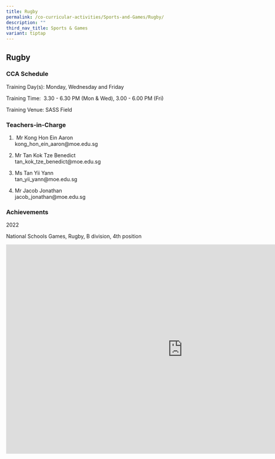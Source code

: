 ```yaml
---
title: Rugby
permalink: /co-curricular-activities/Sports-and-Games/Rugby/
description: ""
third_nav_title: Sports & Games
variant: tiptap
---
```

<h2>Rugby</h2><h3>CCA Schedule</h3><p>Training Day(s): Monday, Wednesday and Friday</p><p>Training Time: &nbsp;3.30 - 6.30 PM (Mon &amp; Wed), 3.00 - 6.00 PM (Fri)</p><p>Training Venue: SASS Field</p><h3>Teachers-in-Charge</h3><ol><li><p>&nbsp;Mr Kong Hon Ein Aaron <br>kong_hon_ein_aaron@moe.edu.sg</p></li><li><p>Mr Tan Kok Tze Benedict <br>tan_kok_tze_benedict@moe.edu.sg</p></li><li><p>Ms Tan Yii Yann&nbsp; <br>tan_yii_yann@moe.edu.sg</p></li><li><p>Mr Jacob Jonathan<br>jacob_jonathan@moe.edu.sg &nbsp; &nbsp;</p></li></ol><h3>Achievements</h3><p>2022</p><p>National Schools Games, Rugby, B division, 4th position</p><div class="iframe-wrapper"><iframe height="569" width="960" allowfullscreen="true" frameborder="0" src="https://docs.google.com/presentation/d/e/2PACX-1vS5-Rg4xnqq24dNnIBR4H0wBK505duh0_cHb9sDkLH9gH31Rk9DAjv_h6fx5V10uT9GGf1VPXwGuktP/embed?start=false&amp;loop=false&amp;delayms=3000"></iframe></div><p></p>